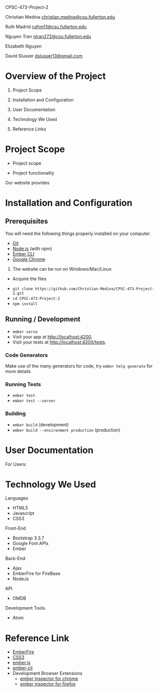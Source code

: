 CPSC-473-Project-2

Christian Medina christian.medina@csu.fullerton.edu

Ruth Madrid ruthm11@csu.fullerton.edu

Nguyen Tran ntran272@csu.fullerton.edu

Elizabeth Nguyen

David Slusser dslusser13@gmail.com


# Overview of the Project

1. Project Scope

2. Installation and Configuration

3. User Documentation

4. Technology We Used

5. Reference Links

# Project Scope

+ Project scope



+ Project functionality

Our website provides

# Installation and Configuration

## Prerequisites

You will need the following things properly installed on your computer.

* [Git](https://git-scm.com/)
* [Node.js](https://nodejs.org/) (with npm)
* [Ember CLI](https://ember-cli.com/)
* [Google Chrome](https://google.com/chrome/)

1. The website can be run on Windows/Mac/Linux

+ Acquire the files
* `git clone https://github.com/Christian-Medina/CPSC-473-Project-2.git`
* `cd CPSC-473-Project-2`
* `npm install`
## Running / Development

* `ember serve`
* Visit your app at [http://localhost:4200](http://localhost:4200).
* Visit your tests at [http://localhost:4200/tests](http://localhost:4200/tests).

### Code Generators

Make use of the many generators for code, try `ember help generate` for more details

### Running Tests

* `ember test`
* `ember test --server`

### Building

* `ember build` (development)
* `ember build --environment production` (production)

# User Documentation

For Users:




# Technology We Used

Languages
+ HTML5
+ Javascript
+ CSS3

Front-End
+ Bootstrap 3.3.7
+ Google Font APIs
+ Ember

Back-End
+ Ajax
+ EmberFire for FireBase
+ NodeJs

API
+ OMDB

Development Tools
+ Atom

# Reference Link
* [EmberFire](https://github.com/firebase/emberfire)
* [CSS3](https://www.w3schools.com/css/)
* [ember.js](https://emberjs.com/)
* [ember-cli](https://ember-cli.com/)
* Development Browser Extensions
  * [ember inspector for chrome](https://chrome.google.com/webstore/detail/ember-inspector/bmdblncegkenkacieihfhpjfppoconhi)
  * [ember inspector for firefox](https://addons.mozilla.org/en-US/firefox/addon/ember-inspector/)
